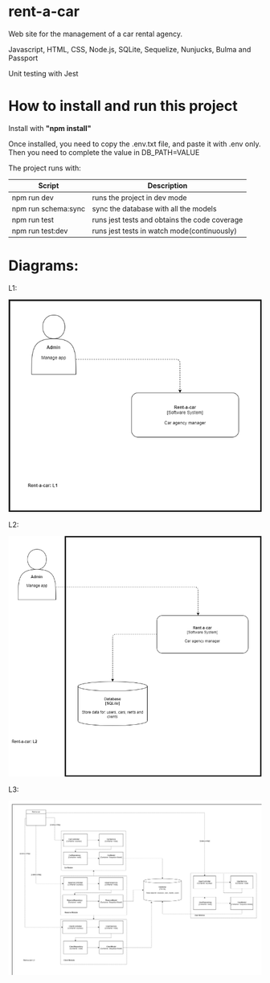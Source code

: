 # rent-a-car
Web site for the management of a car rental agency.

Javascript, HTML, CSS, Node.js, SQLite, Sequelize, Nunjucks, Bulma and Passport

Unit testing with Jest

# How to install and run this project

Install with **"npm install"**

Once installed, you need to copy the .env.txt file, and paste it with .env only. Then you need to complete the value in DB_PATH=VALUE

The project runs with:

Script | Description
------------ | -------------
npm run dev | runs the project in dev mode
npm run schema:sync | sync the database with all the models
npm run test | runs jest tests and obtains the code coverage
npm run test:dev | runs jest tests in watch mode(continuously)

# Diagrams:

L1:

![L1](L1.png)

L2:

![L2](L2.png)

L3:

![L3](L3.png)
